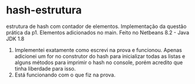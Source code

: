 # hash-estrutura
estrutura de hash com contador de elementos.
Implementação da questão prática da p1.
Elementos adicionados no main.
Feito no Netbeans 8.2 - Java JDK 1.8

1) Implementei exatamente como escrevi na prova e funcionou. Apenas adicionei um for no construtor do hash para inicializar todas as listas e alguns métodos para imprimir o hash no console, porém acredito que tinha liberdade para isso.
2) Está funcionando com o que fiz na prova.

